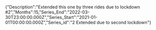{"Description":"Extended this one by three rides due to lockdown #2","Months":15,"Series_End":"2022-03-30T23:00:00.000Z","Series_Start":"2021-01-01T00:00:00.000Z","Series_id":"2 Extended due to second lockdown"}